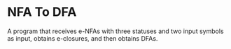 # NFA To DFA
A program that receives e-NFAs with three statuses and two input symbols as input, obtains e-closures, and then obtains DFAs.
